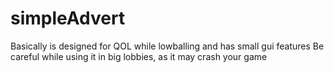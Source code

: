# simpleAdvert
Basically is designed for QOL while lowballing and has small gui features
Be careful while using it in big lobbies, as it may crash your game

